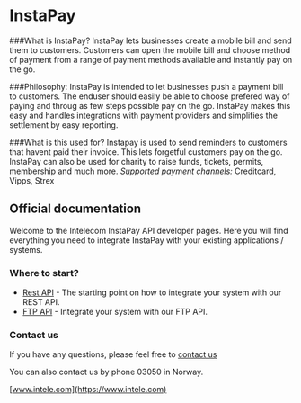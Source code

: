 InstaPay
============


###What is InstaPay?
InstaPay lets businesses create a mobile bill and send them to customers. 
Customers can open the mobile bill and choose method of payment from a range of payment methods available and instantly pay on the go. 

###Philosophy:
InstaPay is intended to let businesses push a payment bill to customers. The enduser should easily
be able to choose prefered way of paying and throug as few steps possible pay on the go. InstaPay makes this easy
and handles integrations with payment providers and simplifies the settlement by easy reporting. 

###What is this used for?
Instapay is used to send reminders to customers that havent paid their invoice. This lets forgetful customers pay on the go. InstaPay can also be used for charity to raise funds, tickets, permits, membership and much more. 
*Supported payment channels:*  Creditcard, Vipps, Strex 




Official documentation
----------------------

Welcome to the Intelecom InstaPay API developer pages. Here you will find everything you need to integrate InstaPay with your existing applications / systems.

### Where to start?

-   [Rest API](rest.md) - The starting point on how to integrate your system with our REST API.
-   [FTP API](ftp.md) - Integrate your system with our FTP API.


### Contact us

If you have any questions, please feel free to  [contact us](https://www.intelecom.no/vare-losninger/mobile-tjenester/sms/sms-api/kontakt/) 

You can also contact us by phone 03050 in Norway.

[www.intele.com](https://www.intele.com)